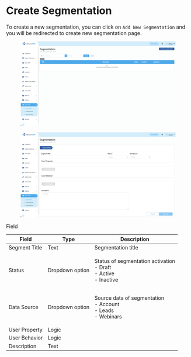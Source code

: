 # Create Segmentation

To create a new segmentation, you can click on `Add New Segmentation` and you will be redirected to create new segmentation page.

<figure><img src="../../../.gitbook/assets/Screenshot 2023-10-04 at 14.54.28.png" alt=""><figcaption></figcaption></figure>

<figure><img src="../../../.gitbook/assets/Screenshot 2023-10-04 at 14.55.01.png" alt=""><figcaption></figcaption></figure>

Field&#x20;

| Field         | Type            | Description                                                                   |
| ------------- | --------------- | ----------------------------------------------------------------------------- |
| Segment Title | Text            | Segmentation title                                                            |
| Status        | Dropdown option | <p>Status of segmentation activation<br>- Draft<br>- Active<br>- Inactive</p> |
| Data Source   | Dropdown option | <p>Source data of segmentation<br>- Account<br>- Leads<br>- Webinars</p>      |
| User Property | Logic           |                                                                               |
| User Behavior | Logic           |                                                                               |
| Description   | Text            |                                                                               |
